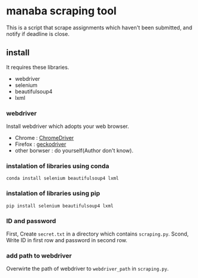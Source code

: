 # manaba scraping tool

This is a script that scrape assignments which haven't been submitted, and notify if deadline is close.

## install

It requires these libraries.

- webdriver
- selenium
- beautifulsoup4
- lxml

### webdriver

Install webdriver which adopts your web browser.

- Chrome : [ChromeDriver](http://chromedriver.chromium.org/downloads)
- Firefox : [geckodriver](https://github.com/mozilla/geckodriver/releases)
- other borwser : do yourself(Author don't know).

### instalation of libraries using conda

```:shell
conda install selenium beautifulsoup4 lxml
```

### instalation of libraries using pip

```:shell
pip install selenium beautifulsoup4 lxml
```

### ID and password

First, Create `secret.txt` in a directory which contains `scraping.py`.
Scond, Write ID in first row and password in second row.

### add path to webdriver

Overwirte the path of webdriver to `webdriver_path` in `scraping.py`.